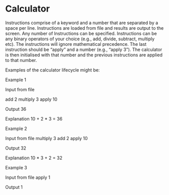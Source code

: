 # Calculator

Instructions comprise of a keyword and a number that are separated by a space per
line. Instructions are loaded from file and results are output to the screen. Any number
of Instructions can be specified. Instructions can be any binary operators of your choice
(e.g., add, divide, subtract, multiply etc). The instructions will ignore mathematical
precedence. The last instruction should be “apply” and a number (e.g., “apply 3”). The
calculator is then initialised with that number and the previous instructions are applied
to that number.

Examples of the calculator lifecycle might be:

Example 1

Input from file

add 2
multiply 3
apply 10

Output
36

Explanation
10 + 2 * 3 = 36

Example 2

Input from file
multiply 3
add 2
apply 10

Output
32

Explanation
10 * 3 + 2 = 32

Example 3

Input from file
apply 1

Output
1
